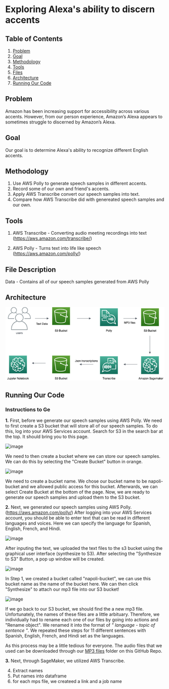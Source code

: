 # **Exploring Alexa's ability to discern accents**

## Table of Contents 
1. [Problem](#problem)
2. [Goal](#goal)
3. [Methodology](#method)
4. [Tools](#tools)
5. [Files](#desc)
6. [Architecture](#architect)
7. [Running Our Code](#help)

## Problem <a name="problem"/>
Amazon has been increasing support for accessibility across various accents. However, from our person experience, Amazon’s Alexa appears to sometimes struggle to discerned by Amazon’s Alexa.

## Goal <a name="goal"/>
Our goal is to determine Alexa's ability to recognize different English accents.

## Methodology <a name="method"/>
1. Use AWS Polly to generate speech samples in different accents. 
2. Record some of our own and friend's accents. 
3. Apply AWS Transcribe convert our speech samples into text.
4. Compare how AWS Transcribe did with genereated speech samples and our own. 

## Tools <a name="tools"/>
1. AWS Transcribe - Converting audio meeting recordings into text (https://aws.amazon.com/transcribe/)

2. AWS Polly - Turns text into life like speech (https://aws.amazon.com/polly/)

## File Description <a name="desc"/>
Data - Contains all of our speech samples generated from AWS Polly 

## Architecture <a name="architect"/>
![ArchitectureDiagram](https://github.com/jongmp/Napoli-Polly/blob/main/Diagram.png)


## Running Our Code <a name="help"/>

### Instructions to Ge
**1.** First, before we generate our speech samples using AWS Polly. We need to first create a S3 bucket that will store all of our speech samples. To do this, log into your AWS Services account. Search for S3 in the search bar at the top. It should bring you to this page. 

![image](https://user-images.githubusercontent.com/48782795/115645085-bacedc80-a2ed-11eb-97d2-723b3a806ed3.png)

We need to then create a bucket where we can store our speech samples. We can do this by selecting the "Create Bucket" button in orange.

![image](https://user-images.githubusercontent.com/48782795/115645277-126d4800-a2ee-11eb-9ed8-71ade1e3f7f5.png)

We need to create a bucket name. We chose our bucket name to be napoli-bucket and we allowed public access for this bucket. Afterwards, we can select Create Bucket at the bottom of the page. Now, we are ready to generate our speech samples and upload them to the S3 bucket.

**2.** Next, we generated our speech samples using AWS Polly. (https://aws.amazon.com/polly/) After logging into your AWS Services account, you should be able to enter text that can be read in different languages and voices. Here we can specify the language for Spanish, English, French, and Hindi. 


![image](https://user-images.githubusercontent.com/48782795/115628044-fc4f8f80-a2cd-11eb-8243-41a59f7a1353.png)


After inputing the text, we uploaded the text files to the s3 bucket using the graphical user interface (synthesize to S3). After selecting the "Synthesize to S3" Button, a pop up window will be created. 


![image](https://user-images.githubusercontent.com/48782795/115646492-3af64180-a2f0-11eb-8494-459dcad101ad.png)


In Step 1, we created a bucket called "napoli-bucket", we can use this bucket name as the name of the bucket here. We can then click "Synthesize" to attach our mp3 file into our S3 bucket!  


![image](https://user-images.githubusercontent.com/48782795/115646766-c7086900-a2f0-11eb-9ac2-e35dc635a464.png)


If we go back to our S3 bucket, we should find the a new mp3 file. Unfortunately, the names of these files are a little arbituary. Therefore, we individually had to rename each one of our files by going into actions and "Rename object". We renamed it into the format of _" language - topic of sentence "_. We repeated these steps for 11 different sentences with Spanish, English, French, and Hindi set as the languages. 

As this process may be a little tedious for everyone. The audio files that we used can be downloaded through our [MP3 files](https://github.com/jongmp/Napoli-Polly/tree/main/MP3%20files) folder on this GitHub Repo. 

**3.** Next, through SageMaker, we utilized AWS Transcribe. 


4. Extract names 
5. Put names into dataframe 
6. for each mps file, we createed a link and a job name 
